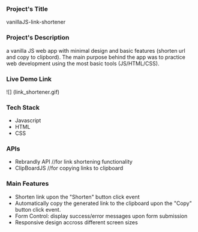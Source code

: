 ### Project's Title
vanillaJS-link-shortener

### Project's Description
a vanilla JS web app with minimal design and basic features (shorten url and copy to clipbord). The main purpose behind the app was to practice web development using the most basic tools (JS/HTML/CSS).


### Live Demo Link

![] (link_shortener.gif)


### Tech Stack
- Javascript
- HTML
- CSS


### APIs
- Rebrandly API //for link shortening functionality
- ClipBoardJS //for copying links to clipboard

### Main Features
- Shorten link upon the "Shorten" button click event 
- Automatically copy the generated link to the clipboard upon the "Copy" button click event.
- Form Control: display success/error messages upon form submission
- Responsive design accross different screen sizes
